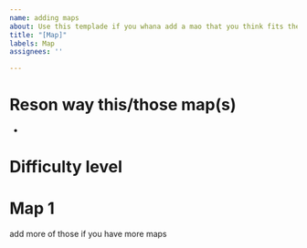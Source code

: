 ```yaml
---
name: adding maps
about: Use this templade if you whana add a mao that you think fits the game
title: "[Map]"
labels: Map
assignees: ''

---
```


# Reson way this/those map(s)
- 

# Difficulty level

# Map 1 

add more of those if you have more maps
